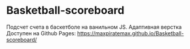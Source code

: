 # Basketball-scoreboard

Подсчет счета в баскетболе на ванильном JS. Адаптивная верстка
Доступен на Github Pages:
https://maxpiratemax.github.io/Basketball-scoreboard/
